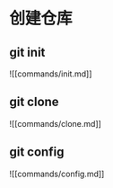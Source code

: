 # 创建仓库

## git init

![[commands/init.md]]

## git clone

![[commands/clone.md]]

## git config

![[commands/config.md]]
